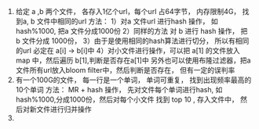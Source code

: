 1. 给定 a ,b  两个文件， 各存入1亿个url，每个url 占64字节， 内存限制4G， 找到a, b 文件中相同的url
   方法：  1）对a 文件url 进行hash 操作， 如 hash%1000, 把a 文件分成1000份
          2）同样的方法 对 b 进行 hash 操作， 把 b 文件分成 1000份， 
          3）由于是使用相同的hash算法进行切分， 所以有相同的url 必定在 a[i] -> b[i]中
          4）对小文件进行操作，可以把 a[1] 的文件放入 map 中，然后遍历 b[1],判断是否存在a[1]中
   另外也可以使用布隆过滤器，把a 文件所有url放入bloom filter中，然后判断是否存在， 但有一定的误判率
2. 有一个100G的文件， 每一行是一个单词， 单词可重复， 找到出现频率最高的10个单词
   方法： MR + hash 操作， 先对文件每个单词进行hash, 如  hash%1000,分成1000份，然后对每个小文件
         找到 top 10 , 存入文件中， 然后对新文件进行归并操作
3. 
